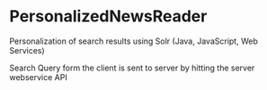 # PersonalizedNewsReader
Personalization of search results using Solr (Java, JavaScript, Web Services)

Search Query form the client is sent to server by hitting the server webservice API
